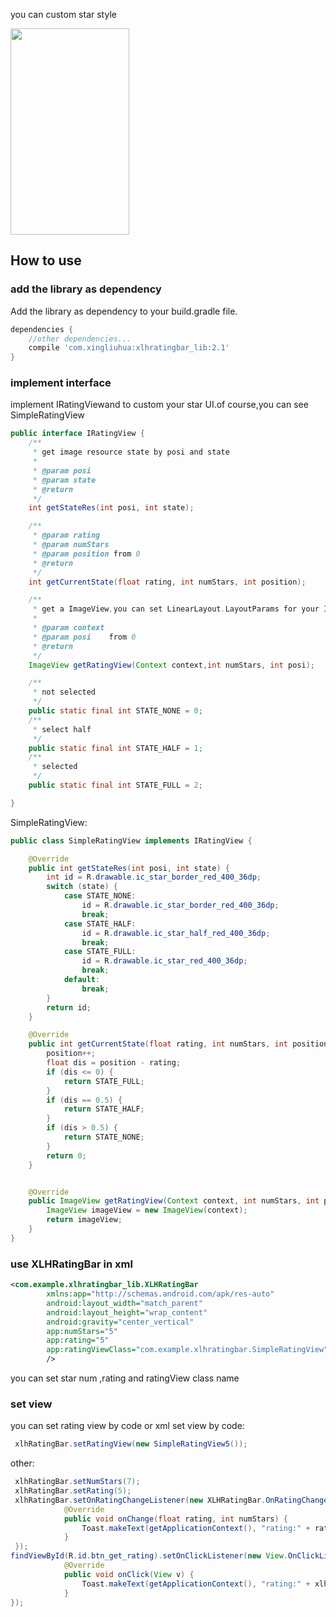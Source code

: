 you can custom star style

<img src="https://github.com/xingliuhua/XLHRatingBar/blob/master/20180807210646.png" height="330" width="190" >


## How to use
### add the library as dependency

Add the library as dependency to your build.gradle file.
```gradle
dependencies {
	//other dependencies...
	compile 'com.xingliuhua:xlhratingbar_lib:2.1'
}
```
### implement interface
implement IRatingViewand  to custom your star UI.of course,you can see SimpleRatingView
```java
public interface IRatingView {
    /**
     * get image resource state by posi and state
     *
     * @param posi
     * @param state
     * @return
     */
    int getStateRes(int posi, int state);

    /**
     * @param rating
     * @param numStars
     * @param position from 0
     * @return
     */
    int getCurrentState(float rating, int numStars, int position);

    /**
     * get a ImageView,you can set LinearLayout.LayoutParams for your ImageView
     *
     * @param context
     * @param posi    from 0
     * @return
     */
    ImageView getRatingView(Context context,int numStars, int posi);

    /**
     * not selected
     */
    public static final int STATE_NONE = 0;
    /**
     * select half
     */
    public static final int STATE_HALF = 1;
    /**
     * selected
     */
    public static final int STATE_FULL = 2;

}
```
SimpleRatingView:
```java
public class SimpleRatingView implements IRatingView {

    @Override
    public int getStateRes(int posi, int state) {
        int id = R.drawable.ic_star_border_red_400_36dp;
        switch (state) {
            case STATE_NONE:
                id = R.drawable.ic_star_border_red_400_36dp;
                break;
            case STATE_HALF:
                id = R.drawable.ic_star_half_red_400_36dp;
                break;
            case STATE_FULL:
                id = R.drawable.ic_star_red_400_36dp;
                break;
            default:
                break;
        }
        return id;
    }

    @Override
    public int getCurrentState(float rating, int numStars, int position) {
        position++;
        float dis = position - rating;
        if (dis <= 0) {
            return STATE_FULL;
        }
        if (dis == 0.5) {
            return STATE_HALF;
        }
        if (dis > 0.5) {
            return STATE_NONE;
        }
        return 0;
    }


    @Override
    public ImageView getRatingView(Context context, int numStars, int posi) {
        ImageView imageView = new ImageView(context);
        return imageView;
    }
}
```
### use XLHRatingBar in xml
```xml
<com.example.xlhratingbar_lib.XLHRatingBar
		xmlns:app="http://schemas.android.com/apk/res-auto"
        android:layout_width="match_parent"
        android:layout_height="wrap_content"
        android:gravity="center_vertical"
        app:numStars="5"
        app:rating="5"
        app:ratingViewClass="com.example.xlhratingbar.SimpleRatingView"
        />
```
you can set star num ,rating and ratingView class name
### set view
you can set rating view by code or xml
set view by code:
```java
 xlhRatingBar.setRatingView(new SimpleRatingView5());
```
other:

```java
 xlhRatingBar.setNumStars(7);
 xlhRatingBar.setRating(5);
 xlhRatingBar.setOnRatingChangeListener(new XLHRatingBar.OnRatingChangeListener() {
            @Override
            public void onChange(float rating, int numStars) {
                Toast.makeText(getApplicationContext(), "rating:" + rating, Toast.LENGTH_SHORT).show();
            }
 });
findViewById(R.id.btn_get_rating).setOnClickListener(new View.OnClickListener() {
            @Override
            public void onClick(View v) {
                Toast.makeText(getApplicationContext(), "rating:" + xlhRatingBar.getRating(), Toast.LENGTH_SHORT).show();
            }
});
```
